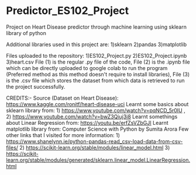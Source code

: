# Predictor_ES102_Project
Project on Heart Disease predictor through machine learning using sklearn library of python

Additional libraries used in this project are: 1)sklearn 2)pandas 3)matplotlib

Files uploaded to the repository: 1)ES102_Project.py 2)ES102_Project.ipynb 3)heart.csv
File (1) is the regular .py file of the code, File (2) is the .ipynb file which can be directly uploaded to google colab to run the program (Preferred method as this method doesn't require to install libraries), File (3) is the .csv file which stores the dataset from which data is retrieved to run the project successfully.

CREDITS:-
Source (Dataset on Heart Disease): https://www.kaggle.com/ronitf/heart-disease-uci
Learnt some basics about sklearn library from: 1) https://www.youtube.com/watch?v=pqNCD_5r0IU , 2) https://www.youtube.com/watch?v=bwZ3Qiuj3i8
Learnt somethings about Linear Regression from: https://youtu.be/erfZsVZbGJI
Learnt matplotlib library from: Computer Science with Python by Sumita Arora
Few other links that I visited for more information: 1) https://www.shanelynn.ie/python-pandas-read_csv-load-data-from-csv-files/
                                                     2) https://scikit-learn.org/stable/modules/linear_model.html
                                                     3) https://scikit-learn.org/stable/modules/generated/sklearn.linear_model.LinearRegression.html
